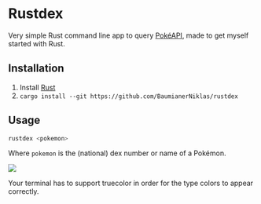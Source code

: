 # Rustdex

Very simple Rust command line app to query [PokéAPI](https://pokeapi.co), made to get myself started with Rust.

## Installation

1. Install [Rust](https://rustup.rs/)
2. `cargo install --git https://github.com/BaumianerNiklas/rustdex`

## Usage

```sh
rustdex <pokemon>
```

Where `pokemon` is the (national) dex number or name of a Pokémon.

![](https://cdn.discordapp.com/attachments/872496916078952478/900106796486782996/unknown.png)

Your terminal has to support truecolor in order for the type colors to appear correctly.
